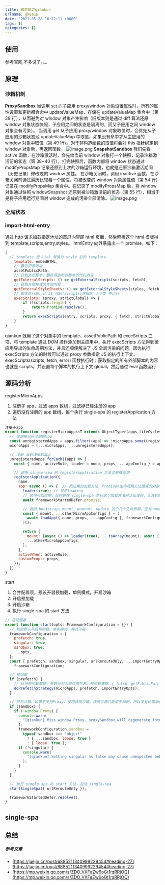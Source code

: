 ```yaml
---
title: 微前端之qiankun
urlname: gk8a1p
date: '2021-05-28 10:12:11 +0800'
tags: []
categories: []
---
```


## 使用

参考官网,不多说了。。。

## 原理

### 沙箱机制

**ProxySandbox**
当调用 set 向子应用 proxy/window 对象设置属性时，所有的属性设置和更新都会命中 updateValueMap，存储在 updateValueMap 集合中（第 38 行），从而避免对 window 对象产生影响（旧版本则是通过 diff 算法还原 window 对象状态快照，子应用之间的状态是隔离的，而父子应用之间 window 对象会有污染）。
当调用 get 从子应用 proxy/window 对象取值时，会优先从子应用的沙箱状态池 updateValueMap 中取值，如果没有命中才从主应用的 window 对象中取值（第 49 行）。对于非构造函数的取值将会对 this 指针绑定到 window 对象后，再返回函数。
![image.png](https://cdn.nlark.com/yuque/0/2021/png/462392/1618913257330-76b8ae8c-d10c-41c0-9949-357c784ce918.png#clientId=u359d20c0-691c-4&from=paste&height=756&id=u854065ba&margin=%5Bobject%20Object%5D&name=image.png&originHeight=756&originWidth=950&originalType=binary∶=1&size=513245&status=done&style=none&taskId=u12a1c44b-b0b4-4007-93d1-011aa76c5c2&width=950)
**SnapshotSandbox**
我们先看 active 函数，在沙箱激活时，会先给当前 window 对象打一个快照，记录沙箱激活前的状态（第 38~40 行）。打完快照后，函数内部将 window 状态通过 modifyPropsMap 记录还原到上次的沙箱运行环境，也就是还原沙箱激活期间（历史记录）修改过的 window 属性。
在沙箱关闭时，调用 inactive 函数，在沙箱关闭前通过遍历比较每一个属性，将被改变的 window 对象属性值（第 54 行）记录在 modifyPropsMap 集合中。在记录了 modifyPropsMap 后，将 window 对象通过快照 windowSnapshot 还原到被沙箱激活前的状态（第 55 行），相当于是将子应用运行期间对 window 造成的污染全部清除。
![image.png](https://cdn.nlark.com/yuque/0/2021/png/462392/1618913522875-f188f5bc-9bda-434d-8126-cbc5e0293790.png#clientId=u359d20c0-691c-4&from=paste&height=675&id=u6d08be20&margin=%5Bobject%20Object%5D&name=image.png&originHeight=675&originWidth=947&originalType=binary∶=1&size=234001&status=done&style=none&taskId=u44a017c5-3406-499c-91e3-6efa02cb27d&width=947)

### 全局状态

### import-html-entry

通过 http 请求加载指定地址的首屏内容即 html 页面，然后解析这个 html 模版得到 template,scripts,entry,styles。
htmlEntry 向外暴露出一个 promise。如下：

```javascript
{
  // template 是 link 替换为 style 后的 template
	template: embedHTML,
	// 静态资源地址
	assetPublicPath,
	// 获取外部脚本，最终得到所有脚本的代码内容
	getExternalScripts: () => getExternalScripts(scripts, fetch),
	// 获取外部样式文件的内容
	getExternalStyleSheets: () => getExternalStyleSheets(styles, fetch),
	// 脚本执行器，让 JS 代码(scripts)在指定 上下文 中运行
	execScripts: (proxy, strictGlobal) => {
		if (!scripts.length) {
			return Promise.resolve();
		}
		return execScripts(entry, scripts, proxy, { fetch, strictGlobal });
	}
}
```

qiankun 就用了这个对象中的 template、assetPublicPath 和 execScripts 三项，将 template 通过 DOM 操作添加到主应用中，执行 execScripts 方法得到微应用导出的生命周期方法，并且还顺便解决了 JS 全局污染的问题，因为执行 execScripts 方法的时候可以通过 proxy 参数指定 JS 的执行上下文。
execScripts(scripts, fetch, error) 函数执行时：获取指定的所有外部脚本的内容也就是 scripts，并设置每个脚本的执行上下文 global，然后通过 eval 函数运行

## 源码分析

registerMicroApps

1. 注册子 app，过滤 apps 数组，过滤掉已经注册的 app
1. 遍历没有注册的 app 数组，每个执行 single-spa 的 registerApplication 方法

```javascript
注册子app
export function registerMicroApps<T extends ObjectType>(apps,lifeCycles) {
  // 过滤掉已经注册的app
  const unregisteredApps = apps.filter((app) => !microApps.some((registeredApp) => registeredApp.name === app.name));
  microApps = [...microApps, ...unregisteredApps];

  // 注册 没有注册的app
  unregisteredApps.forEach((app) => {
    const { name, activeRule, loader = noop, props, ...appConfig } = app;

    // 调用 single-spa 的 registerApplication 方法注册微应用
    registerApplication({
      name,
      app: async () => {  // 微应用的加载方法，Promise<生命周期方法组成的对象>
        loader(true); // 显示loading
        // 这句可以忽略，目的是在 single-spa 执行这个加载方法时让出线程，让其它微应用的加载方法都开始执行
        await frameworkStartedDefer.promise;

        // 返回 bootstrap、mount、unmount、update 这个几个生命周期。还有name
        const { mount, ...otherMicroAppConfigs } = (
          await loadApp({ name, props, ...appConfig }, frameworkConfiguration, lifeCycles)
        )();

        return {
          mount: [async () => loader(true), ...toArray(mount), async () => loader(false)],
          ...otherMicroAppConfigs,
        };
      },
      activeWhen: activeRule,
      customProps: props,
    });
  });
}
```

start

1. 合并配置项，预设开启预加载，单例模式，开启沙箱
1. 开启预加载
1. 开启沙箱
1. 执行 single-spa 的 start 方法

```javascript
// 启动函数
export function start(opts: FrameworkConfiguration = {}) {
  // 框架默认开启预加载、单例模式、样式沙箱
  frameworkConfiguration = {
    prefetch: true,
    singular: true,
    sandbox: true,
    ...opts,
  };
  const { prefetch, sandbox, singular, urlRerouteOnly, ...importEntryOpts } =
    frameworkConfiguration;

  // 预加载
  if (prefetch) {
    // 执行预加载策略，参数分别为微应用列表、预加载策略、{ fetch、getPublicPath、getTemplate }
    doPrefetchStrategy(microApps, prefetch, importEntryOpts);
  }

  // 开启沙箱，如果不支持Proxy，使用快照沙箱。快照沙箱只能用于单例，所以没有设置单例，会提醒
  if (sandbox) {
    if (!window.Proxy) {
      console.warn(
        "[qiankun] Miss window.Proxy, proxySandbox will degenerate into snapshotSandbox"
      );
      frameworkConfiguration.sandbox =
        typeof sandbox === "object"
          ? { ...sandbox, loose: true }
          : { loose: true };
      if (!singular) {
        console.warn(
          "[qiankun] Setting singular as false may cause unexpected behavior while your browser not support window.Proxy"
        );
      }
    }
  }

  // 执行 single-spa 的 start 方法，启动 single-spa
  startSingleSpa({ urlRerouteOnly });

  frameworkStartedDefer.resolve();
}
```

## single-spa

## 总结

##### 参考文章

- [https://juejin.cn/post/6885211340999229454#heading-27](https://juejin.cn/post/6885211340999229454#heading-27)
- [https://mp.weixin.qq.com/s/ZDO_VXFeZw6oGt1rqRRjOQ](https://mp.weixin.qq.com/s/ZDO_VXFeZw6oGt1rqRRjOQ)
